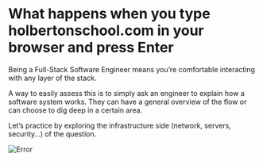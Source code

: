 # What happens when you type holbertonschool.com in your browser and press Enter
Being a Full-Stack Software Engineer means you’re comfortable interacting with any layer of the stack.

A way to easily assess this is to simply ask an engineer to explain how a software system works. They can have a general overview of the flow or can choose to dig deep in a certain area.

Let’s practice by exploring the infrastructure side (network, servers, security…) of the question.

![Error](https://s3.amazonaws.com/intranet-projects-files/holbertonschool-sysadmin_devops/298/aJPw3mw.jpg)
